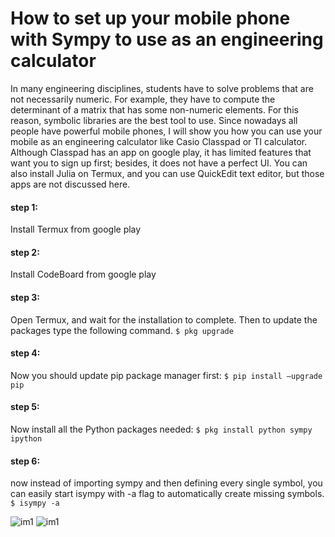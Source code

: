 # How to set up your mobile phone with Sympy to use as an engineering calculator

In many engineering disciplines, students have to solve problems that are not necessarily numeric. For example, they have to compute the determinant of a matrix that has some non-numeric elements. For this reason, symbolic libraries are the best tool to use. Since nowadays all people have powerful mobile phones, I will show you how you can use your mobile as an engineering calculator like Casio Classpad or TI calculator. Although Classpad has an app on google play, it has limited features that want you to sign up first; besides, it does not have a perfect UI. You can also install Julia on Termux, and you can use QuickEdit text editor, but those apps are not discussed here.
#### step 1:

Install Termux from google play

#### step 2:

Install CodeBoard from google play

#### step 3:

Open Termux, and wait for the installation to complete. Then to update the packages type the following command.
```$ pkg upgrade```

#### step 4:

Now you should update pip package manager first:
```$ pip install –upgrade pip```

#### step 5:

Now install all the Python packages needed:
```$ pkg install python sympy ipython```

#### step 6:

now instead of importing sympy and then defining every single symbol, you can easily start isympy with -a flag to automatically create missing symbols.
```$ isympy -a```

![im1](./im1.png)
![im1](./im2.png)
